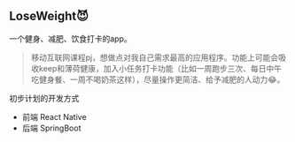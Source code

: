 ## LoseWeight😈

 一个健身、减肥、饮食打卡的app。
 
 > 移动互联网课程pj，想做点对我自己需求最高的应用程序。功能上可能会吸收keep和薄荷健康，加入小任务打卡功能（比如一周跑步三次、每日中午吃健身餐、一周不喝奶茶这样），尽量操作更简洁、给予减肥的人动力😂。
 
 初步计划的开发方式
 * 前端 React Native 
 * 后端 SpringBoot
